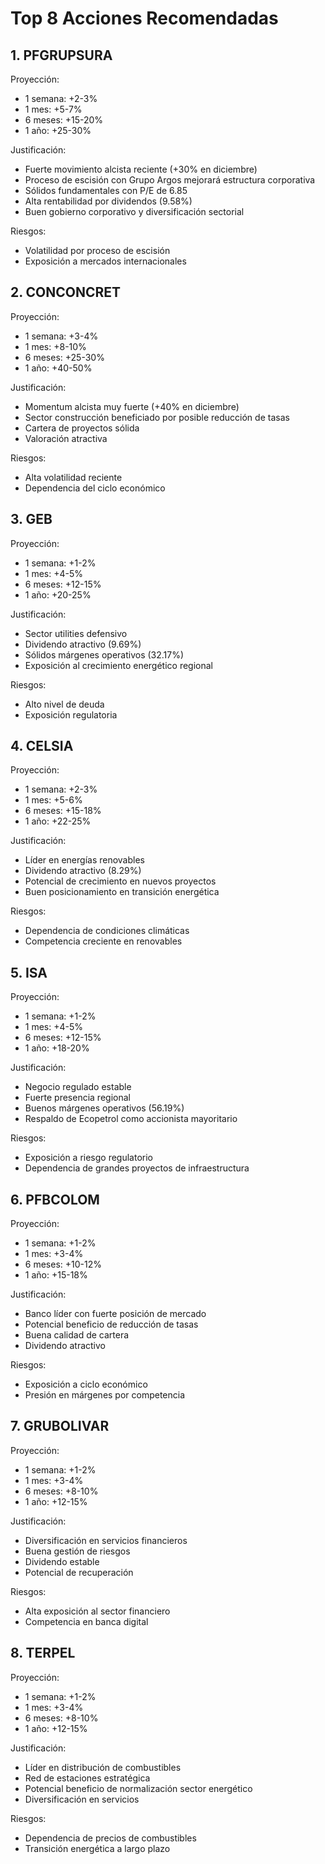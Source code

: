 # Top 8 Acciones Recomendadas

## 1. PFGRUPSURA

Proyección:

- 1 semana: +2-3%
- 1 mes: +5-7%
- 6 meses: +15-20%
- 1 año: +25-30%

Justificación:

- Fuerte movimiento alcista reciente (+30% en diciembre)
- Proceso de escisión con Grupo Argos mejorará estructura corporativa
- Sólidos fundamentales con P/E de 6.85
- Alta rentabilidad por dividendos (9.58%)
- Buen gobierno corporativo y diversificación sectorial

Riesgos:

- Volatilidad por proceso de escisión
- Exposición a mercados internacionales

## 2. CONCONCRET

Proyección:

- 1 semana: +3-4%
- 1 mes: +8-10%
- 6 meses: +25-30%
- 1 año: +40-50%

Justificación:

- Momentum alcista muy fuerte (+40% en diciembre)
- Sector construcción beneficiado por posible reducción de tasas
- Cartera de proyectos sólida
- Valoración atractiva

Riesgos:

- Alta volatilidad reciente
- Dependencia del ciclo económico

## 3. GEB

Proyección:

- 1 semana: +1-2%
- 1 mes: +4-5%
- 6 meses: +12-15%
- 1 año: +20-25%

Justificación:

- Sector utilities defensivo
- Dividendo atractivo (9.69%)
- Sólidos márgenes operativos (32.17%)
- Exposición al crecimiento energético regional

Riesgos:

- Alto nivel de deuda
- Exposición regulatoria

## 4. CELSIA

Proyección:

- 1 semana: +2-3%
- 1 mes: +5-6%
- 6 meses: +15-18%
- 1 año: +22-25%

Justificación:

- Líder en energías renovables
- Dividendo atractivo (8.29%)
- Potencial de crecimiento en nuevos proyectos
- Buen posicionamiento en transición energética

Riesgos:

- Dependencia de condiciones climáticas
- Competencia creciente en renovables

## 5. ISA

Proyección:

- 1 semana: +1-2%
- 1 mes: +4-5%
- 6 meses: +12-15%
- 1 año: +18-20%

Justificación:

- Negocio regulado estable
- Fuerte presencia regional
- Buenos márgenes operativos (56.19%)
- Respaldo de Ecopetrol como accionista mayoritario

Riesgos:

- Exposición a riesgo regulatorio
- Dependencia de grandes proyectos de infraestructura

## 6. PFBCOLOM

Proyección:

- 1 semana: +1-2%
- 1 mes: +3-4%
- 6 meses: +10-12%
- 1 año: +15-18%

Justificación:

- Banco líder con fuerte posición de mercado
- Potencial beneficio de reducción de tasas
- Buena calidad de cartera
- Dividendo atractivo

Riesgos:

- Exposición a ciclo económico
- Presión en márgenes por competencia

## 7. GRUBOLIVAR

Proyección:

- 1 semana: +1-2%
- 1 mes: +3-4%
- 6 meses: +8-10%
- 1 año: +12-15%

Justificación:

- Diversificación en servicios financieros
- Buena gestión de riesgos
- Dividendo estable
- Potencial de recuperación

Riesgos:

- Alta exposición al sector financiero
- Competencia en banca digital

## 8. TERPEL

Proyección:

- 1 semana: +1-2%
- 1 mes: +3-4%
- 6 meses: +8-10%
- 1 año: +12-15%

Justificación:

- Líder en distribución de combustibles
- Red de estaciones estratégica
- Potencial beneficio de normalización sector energético
- Diversificación en servicios

Riesgos:

- Dependencia de precios de combustibles
- Transición energética a largo plazo
